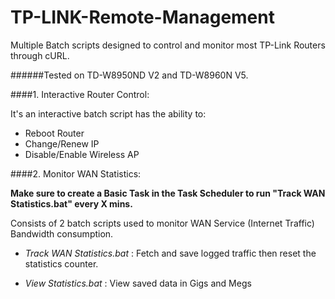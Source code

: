 TP-LINK-Remote-Management
=========================

Multiple Batch scripts designed to control and monitor most TP-Link Routers through cURL.

######Tested on TD-W8950ND V2 and TD-W8960N V5.

####1. Interactive Router Control:

  It's an interactive batch script has the ability to:

* Reboot Router
* Change/Renew IP
* Disable/Enable Wireless AP

####2. Monitor WAN Statistics:

 **Make sure to create a Basic Task in the Task Scheduler to run "Track WAN Statistics.bat" every X mins.**

  Consists of 2 batch scripts used to monitor WAN Service (Internet Traffic) Bandwidth consumption.

* *Track WAN Statistics.bat* : Fetch and save logged traffic then reset the statistics counter.

* *View Statistics.bat* : View saved data in Gigs and Megs
